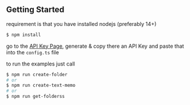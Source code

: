 ## Getting Started

  requirement is that you have installed nodejs (preferably 14+)

```bash
$ npm install
```

go to the [API Key Page](https://beta.web.memomeister.com/settings/company/apps), generate & copy there an API Key and paste that into the `config.ts` file


to run the examples just call
```bash
$ npm run create-folder
# or
$ npm run create-text-memo
# or
$ npm run get-folderss
```